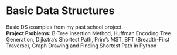 # Basic Data Structures
Basic DS examples from my past school project.  
**Project Problems:** B-Tree Insertion Method, Huffman Encoding Tree Generation, Dijkstra’s Shortest Path, Prim’s MST, BFT (Breadth-First Traverse), Graph Drawing and Finding Shortest Path in Python  
